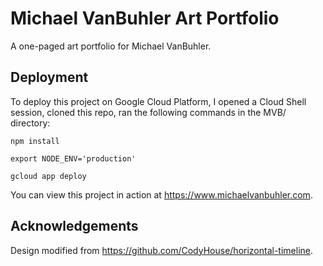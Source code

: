 Michael VanBuhler Art Portfolio
=========

A one-paged art portfolio for Michael VanBuhler.

## Deployment

To deploy this project on Google Cloud Platform, I opened a Cloud Shell session, cloned this repo, ran the following commands in the MVB/ directory:
```
npm install
```
```
export NODE_ENV='production'
```
```
gcloud app deploy
```
You can view this project in action at https://www.michaelvanbuhler.com.

## Acknowledgements

Design modified from https://github.com/CodyHouse/horizontal-timeline.
